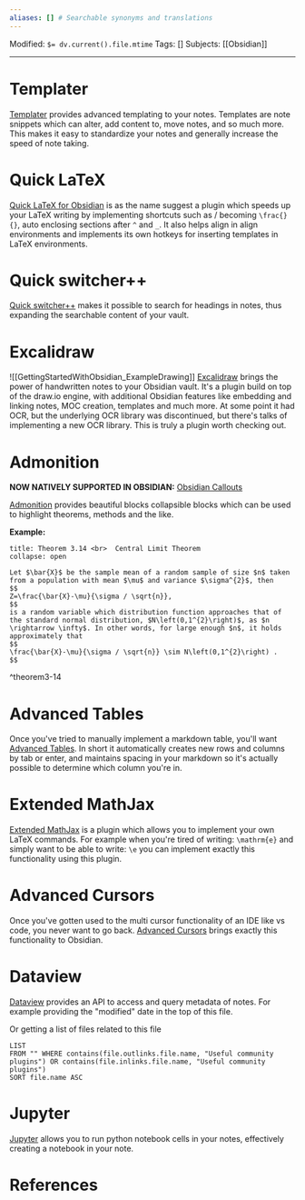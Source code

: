 ```yaml
---
aliases: [] # Searchable synonyms and translations
---
```

Modified: `$= dv.current().file.mtime`
Tags: []
Subjects: [[Obsidian]]
****

# Templater
[Templater](https://github.com/SilentVoid13/Templater) provides advanced templating to your notes.
Templates are note snippets which can alter, add content to, move notes, and so much more. This makes it easy to standardize your notes and generally increase the speed of note taking.

# Quick LaTeX
[Quick LaTeX for Obsidian](https://github.com/joeyuping/quick_latex_obsidian) is as the name suggest a plugin which speeds up your LaTeX writing by implementing shortcuts such as / becoming `\frac{}{}`, auto enclosing sections after `^` and `_`. It also helps align in align environments and implements its own hotkeys for inserting templates in LaTeX environments.

# Quick switcher++
[Quick switcher++](https://github.com/darlal/obsidian-switcher-plus) makes it possible to search for headings in notes, thus expanding the searchable content of your vault.

# Excalidraw
<span class="centerImg">![[GettingStartedWithObsidian_ExampleDrawing]]</span>
[Excalidraw](https://github.com/zsviczian/obsidian-excalidraw-plugin) brings the power of handwritten notes to your Obsidian vault. It's a plugin build on top of the draw.io engine, with additional Obsidian features like embedding and linking notes, MOC creation, templates and much more. At some point it had OCR, but the underlying OCR library was discontinued, but there's talks of implementing a new OCR library.
This is truly a plugin worth checking out.

# Admonition
**NOW NATIVELY SUPPORTED IN OBSIDIAN:** [Obsidian Callouts](https://help.obsidian.md/How+to/Use+callouts)

[Admonition](https://github.com/valentine195/obsidian-admonition) provides beautiful blocks collapsible blocks which can be used to highlight theorems, methods and the like.

**Example:**
```ad-tip
title: Theorem 3.14 <br>  Central Limit Theorem
collapse: open

Let $\bar{X}$ be the sample mean of a random sample of size $n$ taken from a population with mean $\mu$ and variance $\sigma^{2}$, then
$$
Z=\frac{\bar{X}-\mu}{\sigma / \sqrt{n}},
$$
is a random variable which distribution function approaches that of the standard normal distribution, $N\left(0,1^{2}\right)$, as $n \rightarrow \infty$. In other words, for large enough $n$, it holds approximately that
$$
\frac{\bar{X}-\mu}{\sigma / \sqrt{n}} \sim N\left(0,1^{2}\right) .
$$

```
^theorem3-14

# Advanced Tables
Once you've tried to manually implement a markdown table, you'll want [Advanced Tables](https://github.com/tgrosinger/advanced-tables-obsidian). In short it automatically creates new rows and columns by tab or enter, and maintains spacing in your markdown so it's actually possible to determine which column you're in.

# Extended MathJax
[Extended MathJax](https://github.com/xldenis/obsidian-latex) is a plugin which allows you to implement your own LaTeX commands. For example when you're tired of writing: `\mathrm{e}` and simply want to be able to write: `\e` you can implement exactly this functionality using this plugin.

# Advanced Cursors
Once you've gotten used to the multi cursor functionality of an IDE like vs code, you never want to go back. [Advanced Cursors](https://github.com/SkepticMystic/advanced-cursors) brings exactly this functionality to Obsidian.

# Dataview
[Dataview](https://github.com/blacksmithgu/obsidian-dataview) provides an API to access and query metadata of notes. For example providing the "modified" date in the top of this file.

Or getting a list of files related to this file
```dataview
LIST
FROM "" WHERE contains(file.outlinks.file.name, "Useful community plugins") OR contains(file.inlinks.file.name, "Useful community plugins") 
SORT file.name ASC
```

# Jupyter
[Jupyter](https://github.com/tillahoffmann/obsidian-jupyter) allows you to run python notebook cells in your notes, effectively creating a notebook in your note.

# References